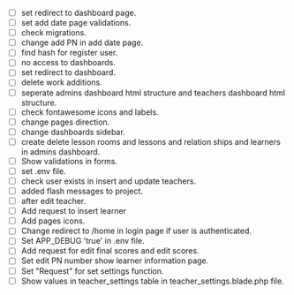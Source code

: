 - [ ] set redirect to dashboard page.
- [ ] set add date page validations.
- [ ] check migrations.
- [ ] change add PN in add date page.
- [ ] find hash for register user.
- [ ] no access to dashboards.
- [ ] set redirect to dashboard.
- [ ] delete work additions.
- [ ] seperate admins dashboard html structure and teachers dashboard html structure.
- [ ] check fontawesome icons and labels.
- [ ] change pages direction.
- [ ] change dashboards sidebar.
- [ ] create delete lesson rooms and lessons and relation ships and learners in admins dashboard.
- [ ] Show validations in forms.
- [ ] set .env file.
- [ ] check user exists in insert and update teachers.
- [ ] added flash messages to project.
- [ ] after edit teacher.
- [ ] Add request to insert learner
- [ ] Add pages icons.
- [ ] Change redirect to /home in login page if user is authenticated.
- [ ] Set APP_DEBUG 'true' in .env file.
- [ ] Add request for edit final scores and edit scores.
- [ ] Set edit PN number show learner information page.
- [ ] Set "Request" for set settings function.
- [ ] Show values in teacher_settings table in teacher_settings.blade.php file.
